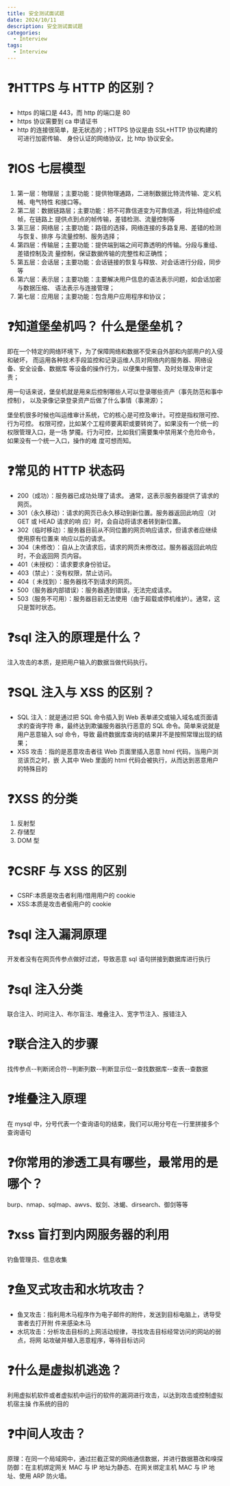 ```yaml
---
title: 安全测试面试题
date: 2024/10/11
description: 安全测试面试题
categories: 
  - Interview
tags: 
  - Interview
---
```


# :question:HTTPS 与 HTTP 的区别？ 

- https 的端口是 443，而 http 的端口是 80 
- https 协议需要到 ca 申请证书 
- http 的连接很简单，是无状态的；HTTPS 协议是由 SSL+HTTP 协议构建的可进行加密传输、 身份认证的网络协议，比 http 协议安全。

# :question:IOS 七层模型 

1. 第一层：物理层；主要功能：提供物理通路，二进制数据比特流传输、定义机械、电气特性 和接口等。
2.  第二层：数据链路层；主要功能：把不可靠信道变为可靠信道，将比特组织成帧，在链路上 提供点到点的帧传输，差错检测、流量控制等 
3. 第三层：网络层；主要功能：路径的选择，网络连接的多路复用、差错的检测与恢复、排序 与流量控制、服务选择； 
4. 第四层：传输层；主要功能：提供端到端之间可靠透明的传输。分段与重组、差错控制及流 量控制，保证数据传输的完整性和正确性； 
5. 第五层：会话层；主要功能：会话链接的恢复与释放、对会话进行分段，同步等 
6. 第六层：表示层；主要功能：主要解决用户信息的语法表示问题，如会话加密与数据压缩、 语法表示与连接管理； 
7. 第七层：应用层；主要功能：包含用户应用程序和协议；

# :question:知道堡垒机吗？ 什么是堡垒机？ 

即在一个特定的网络环境下，为了保障网络和数据不受来自外部和内部用户的入侵和破坏， 而运用各种技术手段监控和记录运维人员对网络内的服务器、网络设备、安全设备、数据库 等设备的操作行为，以便集中报警、及时处理及审计定责； 

用一句话来说，堡垒机就是用来后控制哪些人可以登录哪些资产（事先防范和事中控制）， 以及录像记录登录资产后做了什么事情（事溯源）； 

堡垒机很多时候也叫运维审计系统，它的核心是可控及审计。可控是指权限可控、行为可控。 权限可控，比如某个工程师要离职或要转岗了。如果没有一个统一的权限管理入口，是一场 梦魇。行为可控，比如我们需要集中禁用某个危险命令，如果没有一个统一入口，操作的难 度可想而知。

# :question:常见的 HTTP 状态码 

- 200（成功）：服务器已成功处理了请求。 通常，这表示服务器提供了请求的网页。 
- 301（永久移动）：请求的网页已永久移动到新位置。服务器返回此响应（对 GET 或 HEAD  请求的响 应）时，会自动将请求者转到新位置。 
- 302（临时移动）：服务器目前从不同位置的网页响应请求，但请求者应继续使用原有位置来 响应以后的请求。 
- 304（未修改）：自从上次请求后，请求的网页未修改过。服务器返回此响应时，不会返回网 页内容。 
- 401（未授权）：请求要求身份验证。 
- 403（禁止）：没有权限，禁止访问。 
- 404（ 未找到）：服务器找不到请求的网页。
- 500（服务器内部错误）：服务器遇到错误，无法完成请求。 
- 503（服务不可用）：服务器目前无法使用（由于超载或停机维护）。通常，这只是暂时状态。 

# :question:sql 注入的原理是什么？ 

注入攻击的本质，是把用户输入的数据当做代码执行。 

# :question:SQL 注入与 XSS 的区别？ 

- SQL 注入：就是通过把 SQL 命令插入到 Web 表单递交或输入域名或页面请求的查询字符 串，最终达到欺骗服务器执行恶意的 SQL 命令。简单来说就是用户恶意输入 sql 命令，导致 最终数据库查询的结果并不是按照常理出现的结果； 
- XSS 攻击：指的是恶意攻击者往 Web 页面里插入恶意 html 代码，当用户浏览该页之时，嵌 入其中 Web 里面的 html 代码会被执行，从而达到恶意用户的特殊目的 

# :question:XSS 的分类 

1. 反射型 
2. 存储型 
3. DOM 型 

# :question:CSRF 与 XSS 的区别 

- CSRF:本质是攻击者利用/借用用户的 cookie 
- XSS:本质是攻击者偷用户的 cookie 

# :question:sql 注入漏洞原理 

开发者没有在网页传参点做好过滤，导致恶意 sql 语句拼接到数据库进行执行 

# :question:sql 注入分类

联合注入、时间注入、布尔盲注、堆叠注入、宽字节注入、报错注入 

# :question:联合注入的步骤

找传参点--判断闭合符--判断列数--判断显示位--查找数据库--查表--查数据 

# :question:堆叠注入原理 

在 mysql 中，分号代表一个查询语句的结束，我们可以用分号在一行里拼接多个查询语句 

# :question:你常用的渗透工具有哪些，最常用的是哪个？ 

burp、nmap、sqlmap、awvs、蚁剑、冰蝎、dirsearch、御剑等等 

# :question:xss 盲打到内网服务器的利用 

钓鱼管理员、信息收集 

# :question:鱼叉式攻击和水坑攻击？ 

- 鱼叉攻击：指利用木马程序作为电子邮件的附件，发送到目标电脑上，诱导受害者去打开附 件来感染木马 
- 水坑攻击：分析攻击目标的上网活动规律，寻找攻击目标经常访问的网站的弱点，将网 站攻破并植入恶意程序，等待目标访问 

# :question:什么是虚拟机逃逸？ 

利用虚拟机软件或者虚拟机中运行的软件的漏洞进行攻击，以达到攻击或控制虚拟机宿主操 作系统的目的 

# :question:中间人攻击？ 

原理：在同一个局域网中，通过拦截正常的网络通信数据，并进行数据篡改和嗅探 防御：在主机绑定网关 MAC 与 IP 地址为静态、在网关绑定主机 MAC 与 IP 地址、使用 ARP 防火墙。

